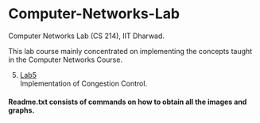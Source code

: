 # Computer-Networks-Lab
Computer Networks Lab (CS 214), IIT Dharwad.

This lab course mainly concentrated on implementing the concepts taught in the Computer Networks Course.

5. [Lab5](https://github.com/rishitsaiya/Computer-Networks-Lab/tree/master/Lab-5) </br>
    Implementation of Congestion Control.

#### Readme.txt consists of commands on how to obtain all the images and graphs.
